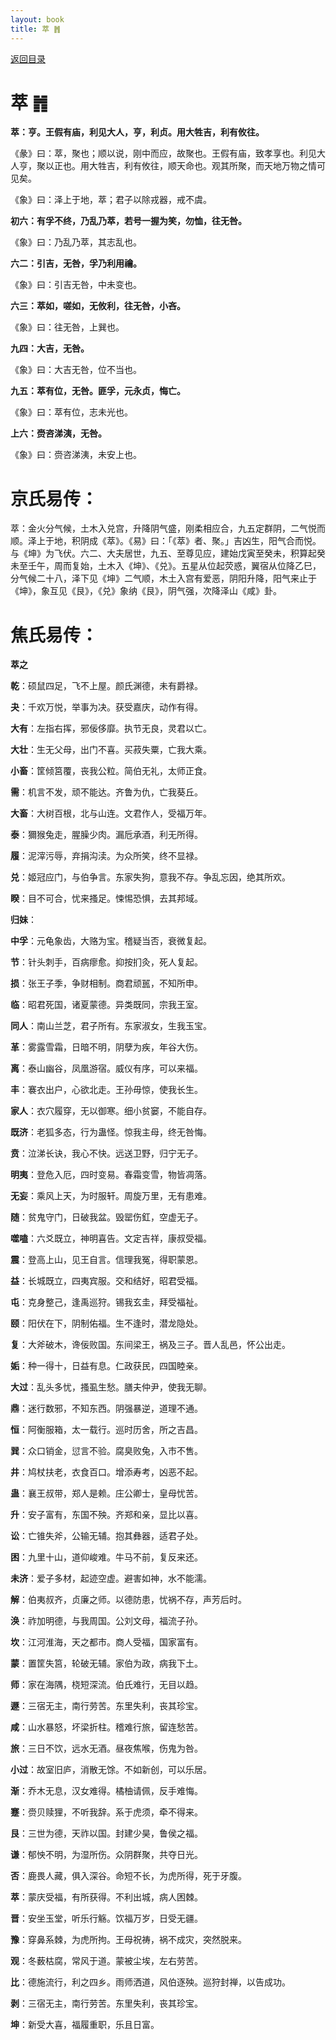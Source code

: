 ```yaml
---
layout: book
title: 萃 ䷬
---
```


[返回目录](./)

# 萃 ䷬

**萃：亨。王假有庙，利见大人，亨，利贞。用大牲吉，利有攸往。**

《彖》曰：萃，聚也；顺以说，刚中而应，故聚也。王假有庙，致孝享也。利见大人亨，聚以正也。用大牲吉，利有攸往，顺天命也。观其所聚，而天地万物之情可见矣。

《象》曰：泽上于地，萃；君子以除戎器，戒不虞。

**初六：有孚不终，乃乱乃萃，若号一握为笑，勿恤，往无咎。**

《象》曰：乃乱乃萃，其志乱也。

**六二：引吉，无咎，孚乃利用禴。**

《象》曰：引吉无咎，中未变也。

**六三：萃如，嗟如，无攸利，往无咎，小吝。**

《象》曰：往无咎，上巽也。

**九四：大吉，无咎。**

《象》曰：大吉无咎，位不当也。

**九五：萃有位，无咎。匪孚，元永贞，悔亡。**

《象》曰：萃有位，志未光也。

**上六：赍咨涕洟，无咎。**

《象》曰：赍咨涕洟，未安上也。

# 京氏易传：

萃：金火分气候，土木入兑宫，升降阴气盛，刚柔相应合，九五定群阴，二气悦而顺。泽上于地，积阴成《萃》。《易》曰：「《萃》者、聚。」吉凶生，阳气合而悦。与《坤》为飞伏。六二、大夫居世，九五、至尊见应，建始戊寅至癸未，积算起癸未至壬午，周而复始，土木入《坤》、《兑》。五星从位起荧惑，翼宿从位降乙巳，分气候二十八，泽下见《坤》二气顺，木土入宫有爱恶，阴阳升降，阳气来止于《坤》，象互见《艮》，《兑》象纳《艮》，阴气强，次降泽山《咸》卦。


# 焦氏易传：

**萃之**

**乾**：硕鼠四足，飞不上屋。颜氏渊德，未有爵禄。

**夬**：千欢万悦，举事为决。获受嘉庆，动作有得。

**大有**：左指右挥，邪佞侈靡。执节无良，灵君以亡。

**大壮**：生无父母，出门不喜。买菽失粟，亡我大乘。

**小畜**：筐倾筥覆，丧我公粒。简伯无礼，太师正食。

**需**：机言不发，顽不能达。齐鲁为仇，亡我葵丘。

**大畜**：大树百根，北与山连。文君作人，受福万年。

**泰**：獮猴兔走，腥臊少肉。漏卮承酒，利无所得。

**履**：泥滓污辱，弃捐沟渎。为众所笑，终不显禄。

**兑**：姬冠应门，与伯争言。东家失狗，意我不存。争乱忘因，绝其所欢。

**睽**：目不可合，忧来搔足。悚惕恐惧，去其邦域。

**归妹**：

**中孚**：元龟象齿，大赂为宝。稽疑当否，衰微复起。

**节**：针头刺手，百病瘳愈。抑按扪灸，死人复起。

**损**：张王子季，争财相制。商君顽嚚，不知所申。

**临**：昭君死国，诸夏蒙德。异类既同，宗我王室。

**同人**：南山兰芝，君子所有。东家淑女，生我玉宝。

**革**：雾露雪霜，日暗不明，阴孽为疾，年谷大伤。

**离**：泰山幽谷，凤凰游宿。威仪有序，可以来福。

**丰**：褰衣出户，心欲北走。王孙毋惊，使我长生。

**家人**：衣穴履穿，无以御寒。细小贫窭，不能自存。

**既济**：老狐多态，行为蛊怪。惊我主母，终无咎悔。

**贲**：泣涕长诀，我心不快。远送卫野，归宁无子。

**明夷**：登危入厄，四时变易。春霜变雪，物皆凋落。

**无妄**：乘风上天，为时服轩。周旋万里，无有患难。

**随**：贫鬼守门，日破我盆。毁罂伤釭，空虚无子。

**噬嗑**：六爻既立，神明喜告。文定吉祥，康叔受福。

**震**：登高上山，见王自言。信理我冤，得职蒙恩。

**益**：长城既立，四夷宾服。交和结好，昭君受福。

**屯**：克身整己，逢禹巡狩。锡我玄圭，拜受福祉。

**颐**：阳伏在下，阴制佑福。生不逢时，潜龙隐处。

**复**：大斧破木，谗佞败国。东间梁王，祸及三子。晋人乱邑，怀公出走。

**姤**：种一得十，日益有息。仁政获民，四国睦亲。

**大过**：乱头多忧，搔虱生愁。膳夫仲尹，使我无聊。

**鼎**：迷行数邪，不知东西。阴强暴逆，道理不通。

**恒**：阿衡服箱，太一载行。巡时历舍，所之吉昌。

**巽**：众口销金，愆言不验。腐臭败兔，入市不售。

**井**：鸠杖扶老，衣食百口。增添寿考，凶恶不起。

**蛊**：襄王叔带，郑人是赖。庄公卿士，皇母忧苦。

**升**：安子富有，东国不殃。齐郑和亲，显比以喜。

**讼**：亡锥失斧，公输无辅。抱其彝器，适君子处。

**困**：九里十山，道仰峻难。牛马不前，复反来还。

**未济**：爱子多材，起迹空虚。避害如神，水不能濡。

**解**：伯夷叔齐，贞廉之师。以德防患，忧祸不存，声芳后时。

**涣**：祚加明德，与我周国。公刘文母，福流子孙。

**坎**：江河淮海，天之都市。商人受福，国家富有。

**蒙**：置筐失筥，轮破无辅。家伯为政，病我下土。

**师**：家在海隅，桡短深流。伯氏难行，无目以趋。

**遯**：三宿无主，南行劳苦。东里失利，丧其珍宝。

**咸**：山水暴怒，坏梁折柱。稽难行旅，留连愁苦。

**旅**：三日不饮，远水无酒。昼夜焦喉，伤鬼为咎。

**小过**：故室旧庐，消散无馀。不如新创，可以乐居。

**渐**：乔木无息，汉女难得。橘柚请佩，反手难悔。

**蹇**：赍贝赎狸，不听我辞。系于虎须，牵不得来。

**艮**：三世为德，天祚以国。封建少昊，鲁侯之福。

**谦**：郁怏不明，为湿所伤。众阴群聚，共夺日光。

**否**：鹿畏人藏，俱入深谷。命短不长，为虎所得，死于牙腹。

**萃**：蒙庆受福，有所获得。不利出城，病人困棘。

**晋**：安坐玉堂，听乐行觞。饮福万岁，日受无疆。

**豫**：穿鼻系棘，为虎所拘。王母祝祷，祸不成灾，突然脱来。

**观**：冬薮枯腐，常风于道。蒙被尘埃，左右劳苦。

**比**：德施流行，利之四乡。雨师洒道，风伯逐殃。巡狩封禅，以告成功。

**剥**：三宿无主，南行劳苦。东里失利，丧其珍宝。

**坤**：新受大喜，福履重职，乐且日富。


